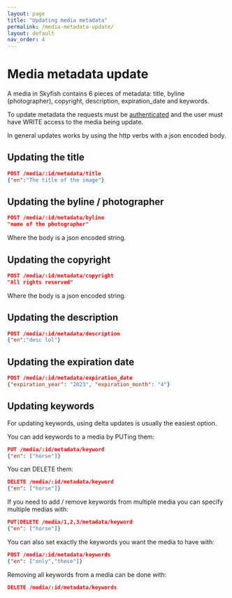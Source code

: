 ```yaml
---
layout: page
title: "Updating media metadata"
permalink: /media-metadata-update/
layout: default
nav_order: 4
---
```


# Media metadata update
A media in Skyfish contains 6 pieces of metadata: title, byline (photographer),
copyright, description, expiration_date and keywords.

To update metadata the requests must be [authenticated](/authentication/) and the user must have
WRITE access to the media being update.

In general updates works by using the http verbs with a json encoded body.

## Updating the title

```json
POST /media/:id/metadata/title
{"en":"The title of the image"}
```

## Updating the byline / photographer
```json
POST /media/:id/metadata/byline
"name of the photographer"
```
Where the body is a json encoded string.

## Updating the copyright
```json
POST /media/:id/metadata/copyright
"All rights reserved"
```
Where the body is a json encoded string.

## Updating the description

```json
POST /media/:id/metadata/description
{"en":"desc lol"}
```

## Updating the expiration date
```json
POST /media/:id/metadata/expiration_date
{"expiration_year": "2023", "expiration_month": "4"}
```

## Updating keywords
For updating keywords, using delta updates is usually the easiest option.

You can add keywords to a media by PUTing them:
```json
PUT /media/:id/metadata/keyword
{"en": ["horse"]}
```

You can DELETE them:

```json
DELETE /media/:id/metadata/keyword
{"en": ["horse"]}
```

If you need to add / remove keywords from multiple media you can specify multiple medias with:
```json
PUT|DELETE /media/1,2,3/metadata/keyword
{"en": ["horse"]}
```
You can also set exactly the keywords you want the media to have with:
```json
POST /media/:id/metadata/keywords
{"en": ["only","these"]}
```

Removing all keywords from a media can be done with:
```json
DELETE /media/:id/metadata/keywords
```
